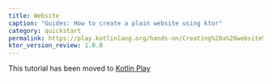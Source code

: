 ```yaml
---
title: Website
caption: "Guides: How to create a plain website using ktor"
category: quickstart
permalink: https://play.kotlinlang.org/hands-on/Creating%20a%20website%20with%20Ktor/01_introduction
ktor_version_review: 1.0.0
---
```


This tutorial has been moved to [Kotlin Play](https://play.kotlinlang.org/hands-on/Creating%20a%20website%20with%20Ktor/01_introduction)
